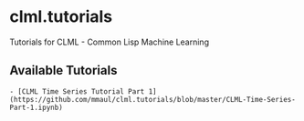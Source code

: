 # clml.tutorials
Tutorials for CLML - Common Lisp Machine Learning

## Available Tutorials
    - [CLML Time Series Tutorial Part 1](https://github.com/mmaul/clml.tutorials/blob/master/CLML-Time-Series-Part-1.ipynb)